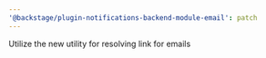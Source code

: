 ```yaml
---
'@backstage/plugin-notifications-backend-module-email': patch
---
```


Utilize the new utility for resolving link for emails
